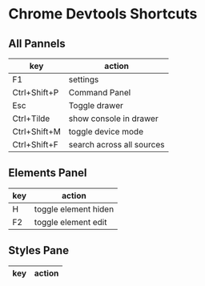 # Chrome Devtools Shortcuts
## All Pannels 
|key|action|
|--|---|
|F1| settings|
|Ctrl+Shift+P|Command Panel|
Esc|Toggle drawer
Ctrl+Tilde|show console in drawer
Ctrl+Shift+M|toggle device mode
Ctrl+Shift+F|search across all sources

## Elements Panel
|key|action|
|--|---|
|H | toggle element hiden|
|F2|toggle element edit|

## Styles Pane
|key|action|
|--|---|
